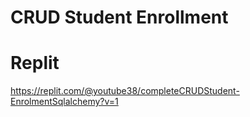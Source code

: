 # CRUD Student Enrollment





# Replit
https://replit.com/@youtube38/completeCRUDStudent-EnrolmentSqlalchemy?v=1

